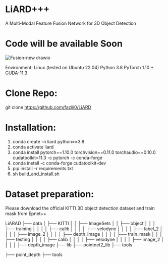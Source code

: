 # LiARD+++
A Multi-Modal Feature Fusion Network for 3D Object Detection

# Code will be available Soon


![Fusion-new drawio](https://github.com/faziii0/LiARD/assets/111413133/bce1d434-21bc-4aa1-86ed-14e080e8d90f)

Environment:
Linux (tested on Ubuntu 22.04)
Python 3.8
PyTorch 1.10 + CUDA-11.3

# Clone Repo:
   git clone https://github.com/faziii0/LiARD

# Installation:
  1. conda create -n liard python==3.8
  2. conda activate liard
  3. conda install pytorch==1.10.0 torchvision==0.11.0 torchaudio==0.10.0 cudatoolkit=11.3 -c pytorch -c conda-forge
  4. conda install -c conda-forge cudatoolkit-dev
  5. pip install -r requirements.txt
  6. sh build_and_install.sh

# Dataset preparation:
Please download the official KITTI 3D object detection dataset and  train mask from Epnet++

LiARAD
├── data
│ ├── KITTI
│ │ ├── ImageSets
│ │ ├── object
│ │ │ ├── training
│ │ │ │ ├── calib
│ │ │ │ ├── velodyne
│ │ │ │ ├── label_2
│ │ │ │ ├── image_2
│ │ │ │ ├── depth_image
│ │ │ │ ├── train_mask
│ │ │ ├── testing
│ │ │ │ ├── calib
│ │ │ │ ├── velodyne
│ │ │ │ ├── image_2
│ │ │ │ ├── depth_image
├── lib
├── pointnet2_lib
├── tools

 ├── point_depth
 ├── tools


